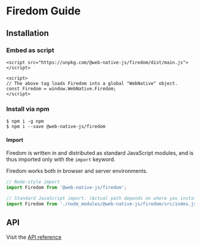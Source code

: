 # Firedom Guide

## Installation

### Embed as script

```markup
<script src="https://unpkg.com/@web-native-js/firedom/dist/main.js"></script>

<script>
// The above tag loads Firedom into a global "WebNative" object.
const Firedom = window.WebNative.Firedom;
</script>
```

### Install via npm

```text
$ npm i -g npm
$ npm i --save @web-native-js/firedom
```

#### Import

Firedom is written in and distributed as standard JavaScript modules, and is thus imported only with the `import` keyword.

Firedom works both in browser and server environments.

```javascript
// Node-style import
import Firedom from '@web-native-js/firedom';

// Standard JavaScript import. (Actual path depends on where you installed Firedom to.)
import Firedom from './node_modules/@web-native-js/firedom/src/index.js';
```

## API

Visit the [API reference](api/)

